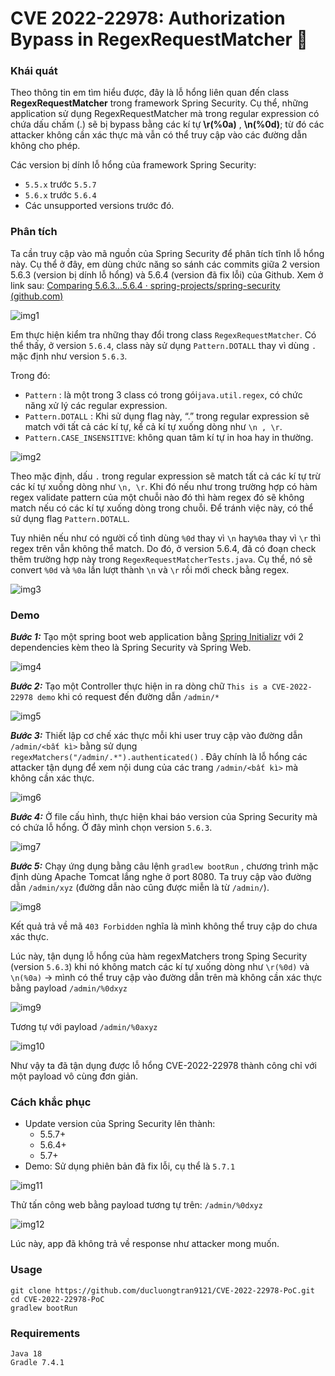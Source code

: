 # CVE 2022-22978: **Authorization Bypass in RegexRequestMatcher** 🥶

### Khái quát

Theo thông tin em tìm hiểu được, đây là lỗ hổng liên quan đến class **RegexRequestMatcher** trong framework Spring Security. Cụ thể, những application sử dụng RegexRequestMatcher mà trong regular expression có chứa dấu chấm (.) sẽ bị bypass bằng các kí tự **\r(%0a)** , **\n(%0d)**; từ đó các attacker không cần xác thực mà vẫn có thể truy cập vào các đường dẫn không cho phép.

Các version bị dính lỗ hổng của framework Spring Security:

- `5.5.x` trước `5.5.7`
- `5.6.x` trước `5.6.4`
- Các unsupported versions trước đó.

### Phân tích 

Ta cần truy cập vào mã nguồn của Spring Security để phân tích tĩnh lỗ hổng này. Cụ thể ở đây, em dùng chức năng so sánh các commits giữa 2 version 5.6.3 (version bị dính lỗ hổng) và 5.6.4 (version đã fix lỗi) của Github. Xem ở link sau: [Comparing 5.6.3...5.6.4 · spring-projects/spring-security (github.com)](https://github.com/spring-projects/spring-security/compare/5.6.3...5.6.4)

![img1](img/img1.png)

Em thực hiện kiểm tra những thay đổi trong class `RegexRequestMatcher`. Có thể thấy, ở version `5.6.4`, class này sử dụng `Pattern.DOTALL` thay vì dùng `.` mặc định như version  `5.6.3`. 

Trong đó:

- `Pattern` : là một trong 3 class có trong gói`java.util.regex`, có chức năng xử lý các regular expression.
- `Pattern.DOTALL` : Khi sử dụng flag này, “.” trong regular expression sẽ match với tất cả các kí tự, kể cả kí tự xuống dòng như `\n , \r`.
- `Pattern.CASE_INSENSITIVE`: không quan tâm kí tự in hoa hay in thường.

![img2](img/img2.png)

Theo mặc định, dấu `.` trong regular expression sẽ match tất cả các kí tự trừ các kí tự xuống dòng như `\n, \r`. Khi đó nếu như trong trường hợp có hàm regex validate pattern của một chuỗi nào đó thì hàm regex đó sẽ không match nếu có các kí tự xuống dòng trong chuỗi. Để tránh việc này, có thể sử dụng flag `Pattern.DOTALL`. 

Tuy nhiên nếu như có người cố tình dùng `%0d` thay vì `\n` hay`%0a` thay vì `\r` thì regex trên vẫn không thể match. Do đó, ở version 5.6.4, đã có đoạn check thêm trường hợp này trong `RegexRequestMatcherTests.java`. Cụ thể, nó sẽ convert `%0d` và `%0a` lần lượt thành `\n` và `\r` rồi mới check bằng regex.

![img3](img/img3.png)

### Demo 

***Bước 1:*** Tạo một spring boot web application bằng [Spring Initializr](https://start.spring.io/) với 2 dependencies kèm theo là Spring Security và Spring Web. 

![img4](img/img4.png)

***Bước 2:*** Tạo một Controller thực hiện in ra dòng chữ `This is a CVE-2022-22978 demo` khi có request đến đường dẫn `/admin/*` 

![img5](img/img5.png)

***Bước 3:*** Thiết lập cơ chế xác thực mỗi khi user truy cập vào đường dẫn `/admin/<bất kì>` bằng sử dụng `regexMatchers("/admin/.*").authenticated()` . Đây chính là lỗ hổng các attacker tận dụng để xem nội dung của các trang `/admin/<bất kì>` mà không cần xác thực.

![img6](img/img6.png)

***Bước 4:*** Ở file cấu hình, thực hiện khai báo version của Spring Security mà có chứa lỗ hổng. Ở đây mình chọn version `5.6.3`.

![img7](img/img7.png)

***Bước 5:*** Chạy ứng dụng bằng câu lệnh `gradlew bootRun` , chương trình mặc định dùng Apache Tomcat lắng nghe ở port 8080. Ta truy cập vào đường dẫn `/admin/xyz` (đường dẫn nào cũng được miễn là từ `/admin/`).

![img8](img/img8.png)

Kết quả trả về mã `403 Forbidden` nghĩa là mình không thể truy cập do chưa xác thực.

Lúc này, tận dụng lỗ hổng của hàm regexMatchers trong Sping Security (version `5.6.3`) khi nó không match các kí tự xuống dòng như `\r(%0d)` và `\n(%0a)` → mình có thể truy cập vào đường dẫn trên mà không cần xác thực bằng payload `/admin/%0dxyz`

![img9](img/img9.png)

Tương tự với payload `/admin/%0axyz`

![img10](img/img10.png)

Như vậy ta đã tận dụng được lỗ hổng CVE-2022-22978 thành công chỉ với một payload vô cùng đơn giản.

### Cách khắc phục

- Update version của Spring Security lên thành:
    - 5.5.7+
    - 5.6.4+
    - 5.7+
- Demo: Sử dụng phiên bản đã fix lỗi, cụ thể là `5.7.1`

![img11](img/img11.png)

Thử tấn công web bằng payload tương tự trên: `/admin/%0dxyz`

![img12](img/img12.png)

Lúc này, app đã không trả về response như attacker mong muốn.

### Usage

```git
git clone https://github.com/ducluongtran9121/CVE-2022-22978-PoC.git
cd CVE-2022-22978-PoC
gradlew bootRun
```

### Requirements

```
Java 18
Gradle 7.4.1
```